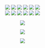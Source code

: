 <p align="center">
  <img src="https://img.shields.io/badge/-JavaScript-black?style=flat-square&logo=javascript" />
  <img src="https://img.shields.io/badge/-Node.js-black?style=flat-square&logo=Node.js" />
  <img src="https://img.shields.io/badge/-HTML5-black?style=flat-square&logo=html5&logoColor=e34f26" />
  <img src="https://img.shields.io/badge/-CSS3-black?style=flat-square&logo=css3&logoColor=1572b6" />
  <img src="https://img.shields.io/badge/-Git-black?style=flat-square&logo=git" />
  <img src="https://img.shields.io/badge/-GitHub-black?style=flat-square&logo=github" /> <br>
  <img src="https://img.shields.io/badge/-Python-black?style=flat-square&logo=python" />
  <img src="https://img.shields.io/badge/-React-black?style=flat-square&logo=react" />
  <img src="https://img.shields.io/badge/-Redux-black?style=flat-square&logo=redux" />
  <img src="https://img.shields.io/badge/-Windows-black?style=flat-square&logo=windows" />
  <img src="https://img.shields.io/badge/-VS_Code-black?style=flat-square&logo=visual-studio-code" />
  <img src="https://img.shields.io/badge/-SQLite3-black?style=flat-square&logo=sqlite" />
</p>

<p align="center">
  <a href="https://github.com/wiraardy"><img src="https://github-readme-stats.vercel.app/api?username=wiraardy&&theme=maroongold&show_icons=true" /></a>
</p>

<p align="center">
  <a href="https://github.com/wiraardy"><img src="https://github-readme-streak-stats.herokuapp.com?user=wiraardy&theme=highcontrast&hide_border=false&properties=background&border=%239611C5FF" /><a>
</p>
  

<p align="center"><a href="https://github.com/wiraardy"><img src="https://github-readme-stats.vercel.app/api/top-langs/?username=wiraardy&theme=maroongold&layout=compact"></a></p>
